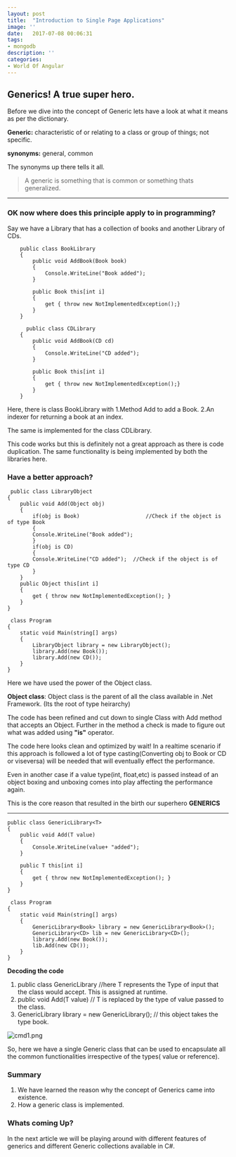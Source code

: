 ```yaml
---
layout: post
title:  "Introduction to Single Page Applications"
image: ''
date:   2017-07-08 00:06:31
tags:
- mongodb
description: ''
categories:
- World Of Angular 
---
```


## Generics! A true super hero.

Before we dive into the concept of Generic lets have a look at what it means as per the dictionary.

**Generic:** characteristic of or relating to a class or group of things; not specific.

**synonyms:**	general, common 

The synonyms up there tells it all.

> A generic is something that is common or something thats generalized.



___


### OK now where does this principle apply to in programming?

Say we have a Library that has a collection of books and another Library of CDs.

	    public class BookLibrary
    	{
        	public void AddBook(Book book)
        	{
             	Console.WriteLine("Book added");
        	}
            
        	public Book this[int i]
        	{
            	get { throw new NotImplementedException();}
        	}
    	}
        
          public class CDLibrary
    	{
        	public void AddBook(CD cd)
        	{
             	Console.WriteLine("CD added");
        	}
            
        	public Book this[int i]
        	{
            	get { throw new NotImplementedException();}
        	}
    	}
        
Here, there is class BookLibrary with
1.Method Add to add a Book.
2.An indexer for returning a book at an index.

The same is implemented for the class CDLibrary.

This code works but this is definitely not a great approach as there is code duplication. The same functionality is being implemented by both the libraries here.

### Have a better approach?

	 public class LibraryObject
    {
        public void Add(Object obj)
        {
            if(obj is Book)						//Check if the object is of type Book
            {
            Console.WriteLine("Book added");
            }
            if(obj is CD)
            {
            Console.WriteLine("CD added");	//Check if the object is of type CD
            }
        }
        public Object this[int i]
        {
            get { throw new NotImplementedException(); }
        }
    }
    
     class Program
    {
        static void Main(string[] args)
        {
            LibraryObject library = new LibraryObject();
            library.Add(new Book());
            library.Add(new CD());
        }
    }

Here we have used the power of the Object class.

**Object class**: Object class is the parent of all the class available in .Net Framework. (Its the root of type heirarchy)

The code has been refined and cut down to single Class with Add method that accepts an Object. Further in the method
a check is made to figure out what was added using **"is"** operator.

The code here looks clean and optimized by wait!
In a realtime scenario if this approach is followed a lot of type casting(Converting obj to Book or CD or viseversa) will be needed that will eventually effect the performance.

Even in another case if a value type(int, float,etc) is passed instead of an object boxing and unboxing comes into play affecting the performance again.

This is the core reason that resulted in the birth our superhero **GENERICS**
____

	public class GenericLibrary<T>
    {
        public void Add(T value)
        {
            Console.WriteLine(value+ "added");
        }

        public T this[int i]
        {
            get { throw new NotImplementedException(); }
        }
    }
    
     class Program
    {
        static void Main(string[] args)
        {
            GenericLibrary<Book> library = new GenericLibrary<Book>();
            GenericLibrary<CD> lib = new GenericLibrary<CD>();
            library.Add(new Book());
            lib.Add(new CD());
        }
    }

**Decoding the code**

1. public class GenericLibrary<T>  //here T represents the Type of input that the class would accept. This is 		    								 assigned at runtime.
2. public void Add(T value)     // T is replaced by the type of value passed to the class.
3. GenericLibrary<Book> library = new GenericLibrary<Book>();  // this object takes the type book.

![cmd1.png]({{site.baseurl}}/_posts/cmd1.png)


So, here we have a single Generic class that can be used to encapsulate all the common functionalities irrespective of the types( value or reference).

### Summary

1. We have learned the reason why the concept of Generics came into existence.
2. How a generic class is implemented.

### Whats coming Up?

In the next article we will be playing around with different features of generics and different Generic collections available in C#.
